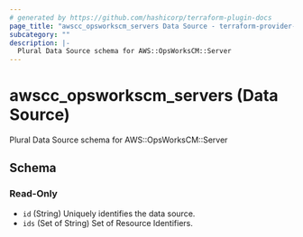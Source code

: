 ```yaml
---
# generated by https://github.com/hashicorp/terraform-plugin-docs
page_title: "awscc_opsworkscm_servers Data Source - terraform-provider-awscc"
subcategory: ""
description: |-
  Plural Data Source schema for AWS::OpsWorksCM::Server
---
```


# awscc_opsworkscm_servers (Data Source)

Plural Data Source schema for AWS::OpsWorksCM::Server



<!-- schema generated by tfplugindocs -->
## Schema

### Read-Only

- `id` (String) Uniquely identifies the data source.
- `ids` (Set of String) Set of Resource Identifiers.
